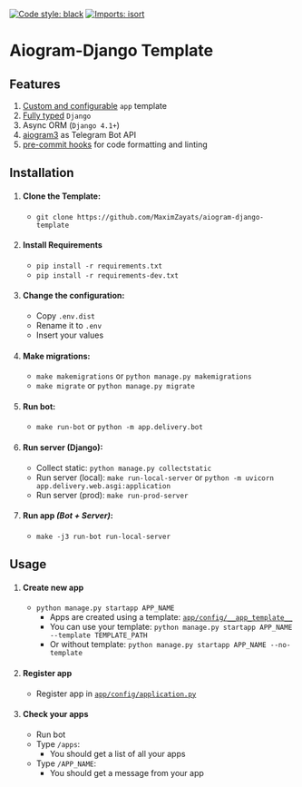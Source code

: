 [![Code style: black](https://img.shields.io/badge/code%20style-black-000000.svg)](https://github.com/psf/black)
[![Imports: isort](https://img.shields.io/badge/%20imports-isort-%231674b1?style=flat&labelColor=ef8336)](https://pycqa.github.io/isort/)


# Aiogram-Django Template

## Features

1. [Custom and configurable](app/config/__app_template__) `app` template
2. [Fully typed](https://github.com/typeddjango/django-stubs) `Django`
3. Async ORM (`Django 4.1+`)
4. [aiogram3](https://docs.aiogram.dev/en/dev-3.x/) as Telegram Bot API
5. [pre-commit hooks](.pre-commit-config.yaml) for code formatting and linting

## Installation

1. #### Clone the Template:
   * `git clone https://github.com/MaximZayats/aiogram-django-template`

2. #### Install Requirements
   * `pip install -r requirements.txt`
   * `pip install -r requirements-dev.txt`

3. #### Change the configuration:
   * Copy `.env.dist`
   * Rename it to `.env`
   * Insert your values

4. #### Make migrations:
   * `make makemigrations` or `python manage.py makemigrations`
   * `make migrate` or `python manage.py migrate`

5. #### Run bot:
   * `make run-bot` or ```python -m app.delivery.bot```

6. #### Run server (Django):
   * Collect static: `python manage.py collectstatic`
   * Run server (local): `make run-local-server` or `python -m uvicorn app.delivery.web.asgi:application`
   * Run server (prod): `make run-prod-server`

7. #### Run app _(Bot + Server)_:
   * `make -j3 run-bot run-local-server`


## Usage

1. #### Create new app
   * `python manage.py startapp APP_NAME`
      * Apps are created using a template: [`app/config/__app_template__`](app/config/__app_template__)
      * You can use your template: `python manage.py startapp APP_NAME --template TEMPLATE_PATH`
      * Or without template: `python manage.py startapp APP_NAME --no-template`

2. #### Register app
   * Register app in [`app/config/application.py`](app/config/application.py)

3. #### Check your apps
   * Run bot
   * Type `/apps`:
      * You should get a list of all your apps
   * Type `/APP_NAME`:
      * You should get a message from your app
